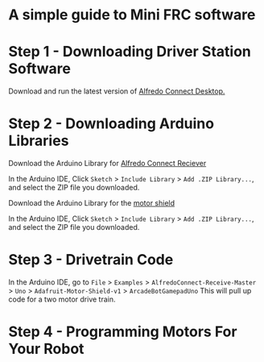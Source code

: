# A simple guide to Mini FRC software
# Step 1 - Downloading Driver Station Software
Download and run the latest version of [Alfredo Connect Desktop.](https://github.com/AlfredoElectronics/AlfredoConnect-Desktop/releases)
# Step 2 - Downloading Arduino Libraries
Download the Arduino Library for [Alfredo Connect Reciever](https://github.com/AlfredoElectronics/AlfredoConnect-Receive/archive/refs/heads/master.zip)

In the Arduino IDE, Click `Sketch` > `Include Library` > `Add .ZIP Library...`, and select the ZIP file you downloaded.

Download the Arduino Library for the [motor shield](https://github.com/adafruit/Adafruit-Motor-Shield-library/archive/refs/heads/master.zip)

In the Arduino IDE, Click `Sketch` > `Include Library` > `Add .ZIP Library...`, and select the ZIP file you downloaded.

# Step 3 - Drivetrain Code
In the Arduino IDE, go to `File` > `Examples` > `AlfredoConnect-Receive-Master` > `Uno` > `Adafruit-Motor-Shield-v1` > `ArcadeBotGamepadUno`
This will pull up code for a two motor drive train.

# Step 4 - Programming Motors For Your Robot
